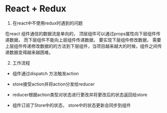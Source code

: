 # React + Redux

1. 在react中不使用redux时遇到的问题

在react 组件通信的数据流是单向的， 顶层组件可以通过props属性向下层组件传递数据， 而下层组件不能向上层组件传递数据， 要实现下层组件修改数据， 需要上层组件传递修改数据的的方法到下层组件，当项目越来越大的时候，组件之间传递数据变得越来越困难。


2. 工作流程

  * 组件通过dispatch 方法触发action

  * store接受action并将action分发给reducer

  * reducer根据action类型对状态进行更改并将更改后的状态返回给store

  * 组件订阅了Store中的状态， store中的状态更新会同步到组件

